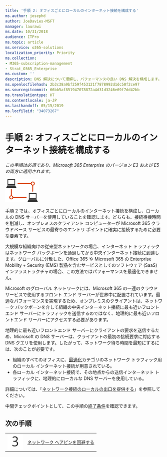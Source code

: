 ```yaml
---
title: '手順 2: オフィスごとにローカルのインターネット接続を構成する'
ms.author: josephd
author: JoeDavies-MSFT
manager: laurawi
ms.date: 10/31/2018
audience: ITPro
ms.topic: article
ms.service: o365-solutions
localization_priority: Priority
ms.collection:
- M365-subscription-management
- Strat_O365_Enterprise
ms.custom: ''
description: DNS 解決について理解し、パフォーマンスの良い DNS 解決を構成します。
ms.openlocfilehash: 2b3c38a9bf259f453121f7878992d1dc50f2ce97
ms.sourcegitcommit: 66bb5af851947078872a4d31d3246e69f7dd42bb
ms.translationtype: HT
ms.contentlocale: ja-JP
ms.lasthandoff: 05/15/2019
ms.locfileid: "34073267"
---
```

# <a name="step-2-configure-local-internet-connections-for-each-office"></a>手順 2: オフィスごとにローカルのインターネット接続を構成する

*この手順は必須であり、Microsoft 365 Enterprise のバージョン E3 および E5 の両方に適用されます。*

![](./media/deploy-foundation-infrastructure/networking_icon-small.png)

手順 2 では、オフィスごとにローカルのインターネット接続を構成し、ローカルの DNS サーバーを使用していることを確認します。どちらも、接続待機時間を削減し、オンプレミスのクライアント コンピューターが Microsoft 365 クラウドベース サービスの最寄りのエントリ ポイントに確実に接続するために必要な要素です。

大規模な組織向けの従来型ネットワークの場合、インターネット トラフィックはネットワーク バックボーンを通過してから中央インターネット接続に到達します。グローバルに分散した、Office 365 や Microsoft 365 の Enterprise Mobility + Security (EMS) 製品を含むサービスとしてのソフトウェア (SaaS) インフラストラクチャの場合、この方法ではパフォーマンスを最適化できません。

Microsoft のグローバル ネットワークには、Microsoft 365 の一連のクラウド サービスで使用するフロント エンド サーバーが世界中に配置されています。最適なパフォーマンスを実現するため、オンプレミスのクライアントは、ネットワーク バックボーンを介して組織の中央インターネット接続に最も近いフロントエンド サーバーにトラフィックを送信するのではなく、地理的に最も近いフロントエンド サーバーにアクセスする必要があります。

地理的に最も近いフロントエンド サーバーにクライアントの要求を送信するため、Microsoft の DNS サーバーは、クライアントの最初の接続要求に対応する DNS クエリを使用します。したがって、ネットワーク待ち時間を最短にするには、次のことが必要です。

- 組織のすべてのオフィスに、[最適化](https://docs.microsoft.com/office365/enterprise/office-365-network-connectivity-principles#new-office-365-endpoint-categories)カテゴリのネットワーク トラフィック用のローカル インターネット接続が用意されている。
- 各ローカル インターネット接続で、その地点からの送信インターネット トラフィックに、地理的にローカルな DNS サーバーを使用している。

詳細については、「[ネットワーク接続のローカルの出口を提供する](https://docs.microsoft.com/office365/enterprise/office-365-network-connectivity-principles#egress-network-connections-locally)」を参照してください。 

中間チェックポイントとして、この手順の[終了条件](networking-exit-criteria.md#crit-networking-step2)を確認できます。

## <a name="next-step"></a>次の手順

|||
|:-------|:-----|
|![](./media/stepnumbers/Step3.png)|[ネットワーク ヘアピンを回避する](networking-avoid-network-hairpins.md)|
